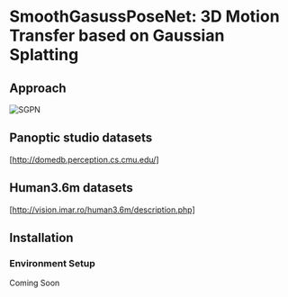 #  SmoothGasussPoseNet: 3D Motion Transfer based on Gaussian Splatting

 

 
## Approach

![SGPN](https://github.com/mioyeah/SGPN/blob/main/fig1.jpg)

##  Panoptic studio datasets
[http://domedb.perception.cs.cmu.edu/]

##  Human3.6m datasets
[http://vision.imar.ro/human3.6m/description.php]

## Installation
### Environment Setup
Coming Soon
